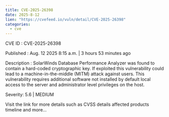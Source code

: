 ```yaml
--- 
title: CVE-2025-26398
date: 2025-8-12
lien: "https://cvefeed.io/vuln/detail/CVE-2025-26398"
categories:
  - cve
---
```


CVE ID : CVE-2025-26398

Published :  Aug. 12
2025
8:15 a.m. | 3 hours
53 minutes ago

Description : SolarWinds Database Performance Analyzer was found to contain a hard-coded cryptographic key. If exploited
this vulnerability could lead to a machine-in-the-middle (MITM) attack against users. This vulnerability requires additional software not installed by default
local access to the server and administrator level privileges on the host.

Severity: 5.6 | MEDIUM

Visit the link for more details
such as CVSS details
affected products
timeline
and more...
